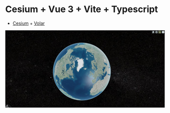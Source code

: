 # Cesium + Vue 3 + Vite + Typescript

- [Cesium](https://code.visualstudio.com/) + [Volar](https://marketplace.visualstudio.com/items?itemName=Vue.volar)

![Cesium](./img/earth.jpg)